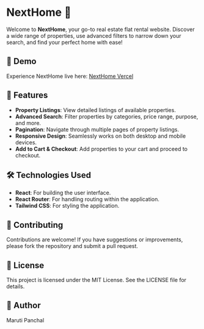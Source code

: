 # NextHome 🏡

Welcome to **NextHome**, your go-to real estate flat rental website. Discover a wide range of properties, use advanced filters to narrow down your search, and find your perfect home with ease!

## 🚀 Demo

Experience NextHome live here: [NextHome Vercel]((https://next-home-sand.vercel.app/))

## 📜 Features

- **Property Listings**: View detailed listings of available properties.
- **Advanced Search**: Filter properties by categories, price range, purpose, and more.
- **Pagination**: Navigate through multiple pages of property listings.
- **Responsive Design**: Seamlessly works on both desktop and mobile devices.
- **Add to Cart & Checkout**: Add properties to your cart and proceed to checkout.

## 🛠️ Technologies Used

- **React**: For building the user interface.
- **React Router**: For handling routing within the application.
- **Tailwind CSS**: For styling the application.

## 🤝 Contributing

Contributions are welcome! If you have suggestions or improvements, please fork the repository and submit a pull request.

## 📄 License

This project is licensed under the MIT License. See the LICENSE file for details.

## 👤 Author

Maruti Panchal
